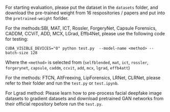 For starting evaluation, please put the dataset in the `datasets` folder, and download the pre-trained weight from 16 respositories / papers and put into the `pretrained-weight` forlder.

For the methods:SBI, MAT, ICT, Rossler, ForgeryNet, Capsule Forensics, CADDM, CCViT, ADD, MCX, LGrad, Effb4Net, please use the following code for testing:

```
CUDA_VISIBLE_DEVICES="0" python test.py  --model-name <method> --batch-size 128
```

Where the ` <method> ` is selected from (`selfblended`, `mat`, `ict`, `rossler`, `forgerynet`, `capsule`, `caddm`, `ccvit`, `add`, `mcx`, `lgrad`, `effb4att`)

For the methods:  FTCN, AltFreexing, LipForensics, LRNet, CLRNet, please refer to their folder and run the `test.py` or `test.ipynb`.

For Lgrad method: Please learn how to pre-process facial deepfake image datasets to gradient datasets and download pretrained GAN networks from their official repository before run the `test.py`. 
